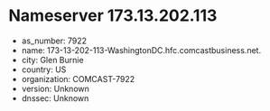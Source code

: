 # Nameserver 173.13.202.113

* as_number: 7922
* name: 173-13-202-113-WashingtonDC.hfc.comcastbusiness.net.
* city: Glen Burnie
* country: US
* organization: COMCAST-7922
* version: Unknown
* dnssec: Unknown
